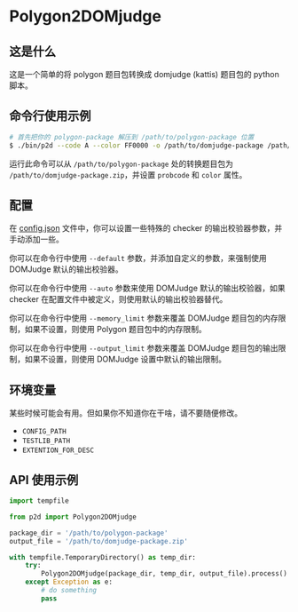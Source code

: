 # Polygon2DOMjudge

## 这是什么

这是一个简单的将 polygon 题目包转换成 domjudge (kattis) 题目包的 python 脚本。

## 命令行使用示例

```bash
# 首先把你的 polygon-package 解压到 /path/to/polygon-package 位置
$ ./bin/p2d --code A --color FF0000 -o /path/to/domjudge-package /path/to/polygon-package
```

运行此命令可以从 `/path/to/polygon-package` 处的转换题目包为 `/path/to/domjudge-package.zip`，并设置  `probcode` 和 `color` 属性。

## 配置

在 [config.json](config.json) 文件中，你可以设置一些特殊的 checker 的输出校验器参数，并手动添加一些。

你可以在命令行中使用 `--default` 参数，并添加自定义的参数，来强制使用 DOMJudge 默认的输出校验器。

你可以在命令行中使用 `--auto` 参数来使用 DOMJudge 默认的输出校验器，如果 checker 在配置文件中被定义，则使用默认的输出校验器替代。

你可以在命令行中使用 `--memory_limit` 参数来覆盖 DOMJudge 题目包的内存限制，如果不设置，则使用 Polygon 题目包中的内存限制。

你可以在命令行中使用 `--output_limit` 参数来覆盖 DOMJudge 题目包的输出限制，如果不设置，则使用 DOMJudge 设置中默认的输出限制。

## 环境变量

某些时候可能会有用。但如果你不知道你在干啥，请不要随便修改。

- `CONFIG_PATH`
- `TESTLIB_PATH`
- `EXTENTION_FOR_DESC`

## API 使用示例

```python
import tempfile

from p2d import Polygon2DOMjudge

package_dir = '/path/to/polygon-package'
output_file = '/path/to/domjudge-package.zip'

with tempfile.TemporaryDirectory() as temp_dir:
    try:
        Polygon2DOMjudge(package_dir, temp_dir, output_file).process()
    except Exception as e:
        # do something
        pass
```
